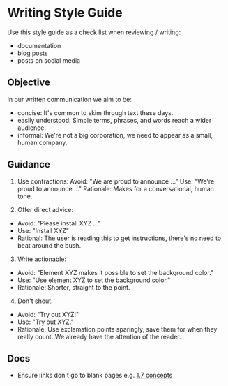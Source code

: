 <!-- Copyright © SixtyFPS GmbH <info@slint.dev> ; SPDX-License-Identifier: MIT -->
# Writing Style Guide

Use this style guide as a check list when reviewing / writing:

  - documentation
  - blog posts
  - posts on social media

## Objective

In our written communication we aim to be:

  - concise: It's common to skim through text these days.
  - easily understood: Simple terms, phrases, and words reach a wider audience.
  - informal: We're not a big corporation, we need to appear as a small, human company.

## Guidance

 1. Use contractions:
   Avoid: "We are proud to announce ..."
   Use: "We're proud to announce ..."
   Rationale: Makes for a conversational, human tone.

 2. Offer direct advice:
   - Avoid: "Please install XYZ ..."
   - Use: "Install XYZ"
   - Rational: The user is reading this to get instructions, there's no need to beat around the bush.
   
 3. Write actionable:
   - Avoid: "Element XYZ makes it possible to set the background color."
   - Use: "Use element XYZ to set the background color."
   - Rationale: Shorter, straight to the point.

 4. Don't shout.
   - Avoid: "Try out XYZ!"
   - Use: "Try out XYZ."
   - Rationale: Use exclamation points sparingly, save them for when they really count. We already have the attention of the reader.

## Docs

  - Ensure links don't go to blank pages e.g. [1.7 concepts](https://releases.slint.dev/1.7.0/docs/slint/src/language/concepts/)
